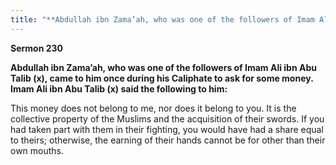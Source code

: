 ```yaml
---
title: "**Abdullah ibn Zama’ah, who was one of the followers of Imam Ali ibn Abu Talib (x), came to him once during his Caliphate to ask for some money. Imam Ali ibn Abu Talib (x) said the following to him:**" 
---
```

**Sermon 230**

**Abdullah ibn Zama’ah, who was one of the followers of Imam Ali ibn Abu Talib \(x\), came to him once during his Caliphate to ask for some money\. Imam Ali ibn Abu Talib \(x\) said the following to him:**

This money does not belong to me, nor does it belong to you\. It is the collective property of the Muslims and the acquisition of their swords\. If you had taken part with them in their fighting, you would have had a share equal to theirs; otherwise, the earning of their hands cannot be for other than their own mouths\.

